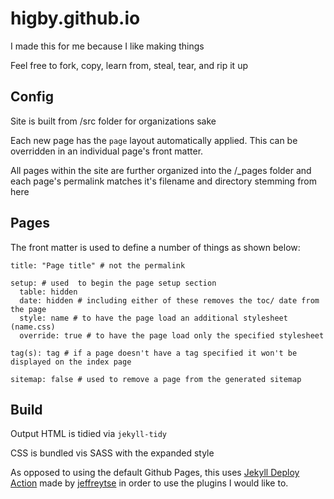 # higby.github.io
I made this for me because I like making things

Feel free to fork, copy, learn from, steal, tear, and rip it up
## Config
Site is built from /src folder for organizations sake

Each new page has the `page` layout automatically applied. This can be overridden in an individual page's front matter.

All pages within the site are further organized into the /_pages folder and each page's permalink matches it's filename and directory stemming from here
## Pages
The front matter is used to define a number of things as shown below:
```
title: "Page title" # not the permalink

setup: # used  to begin the page setup section
  table: hidden
  date: hidden # including either of these removes the toc/ date from the page
  style: name # to have the page load an additional stylesheet (name.css)
  override: true # to have the page load only the specified stylesheet

tag(s): tag # if a page doesn't have a tag specified it won't be displayed on the index page

sitemap: false # used to remove a page from the generated sitemap 
```
## Build
Output HTML is tidied via `jekyll-tidy`

CSS is bundled vis SASS with the expanded style

As opposed to using the default Github Pages, this uses [Jekyll Deploy Action](https://github.com/jeffreytse/jekyll-deploy-action) made by [jeffreytse](https://github.com/jeffreytse) in order to use the plugins I would like to.
